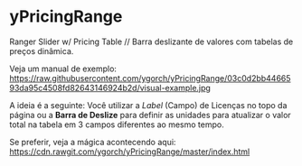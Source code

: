 # yPricingRange
Ranger Slider w/ Pricing Table // Barra deslizante de valores com tabelas de preços dinâmica.

Veja um manual de exemplo: https://raw.githubusercontent.com/ygorch/yPricingRange/03c0d2bb4466593da95c4508fd82643146924b2d/visual-example.jpg

A ideia é a seguinte: Você utilizar a *Label* (Campo) de Licenças no topo da página ou a **Barra de Deslize** para definir as unidades para atualizar o valor total na tabela em 3 campos diferentes ao mesmo tempo.

Se preferir, veja a mágica acontecendo aqui: https://cdn.rawgit.com/ygorch/yPricingRange/master/index.html
